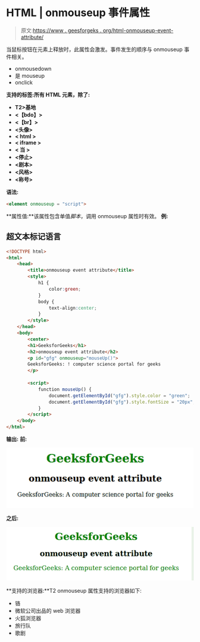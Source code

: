 # HTML | onmouseup 事件属性

> 原文:[https://www . geesforgeks . org/html-onmouseup-event-attribute/](https://www.geeksforgeeks.org/html-onmouseup-event-attribute/)

当鼠标按钮在元素上释放时，此属性会激发。事件发生的顺序与 onmouseup 事件相关。

*   onmousedown
*   是 mouseup
*   onclick

**支持的标签:所有 HTML 元素，除了:**

*   **T2>基地**
*   **<【bdo】>**
*   **<【br】>**
*   **<头像>**
*   **< html >**
*   **< iframe >**
*   **< 当 >**
*   **<停止>**
*   **<剧本>**
*   **<风格>**
*   **<称号>**

**语法:**

```html
<element onmouseup = "script">
```

**属性值:**该属性包含单值*脚本*，调用 onmouseup 属性时有效。
**例:**

## 超文本标记语言

```html
<!DOCTYPE html>
<html>
    <head>
        <title>onmouseup event attribute</title>
        <style>
            h1 {
                color:green;
            }
            body {
                text-align:center;
            }
        </style>
    </head>
    <body>
        <center>
        <h1>GeeksforGeeks</h1>
        <h2>onmouseup event attribute</h2>
        <p id="gfg" onmouseup="mouseUp()">
        GeeksforGeeks: ! computer science portal for geeks
        </p>

        <script>
            function mouseUp() {
                document.getElementById("gfg").style.color = "green";
                document.getElementById("gfg").style.fontSize = "20px";
            }
        </script>
    </body>
</html>
```

**输出:**
**前:**

![](img/baa53a9c0613b09b136a439171063edd.png)

**之后:**

![](img/11f6966ae6805801f07c9d09780cd20a.png)

**支持的浏览器:**T2 onmouseup 属性支持的浏览器如下:

*   铬
*   微软公司出品的 web 浏览器
*   火狐浏览器
*   旅行队
*   歌剧